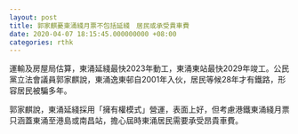 ```yaml
---
layout: post
title: 郭家麒憂東涌綫月票不包括延綫　居民或承受貴車費
date: 2020-04-07 18:15:45.000000000 +08:00
categories: rthk
---
```


運輸及房屋局估算，東涌延綫最快2023年動工，東涌東站最快2029年竣工。公民黨立法會議員郭家麒說，東涌逸東邨自2001年入伙，居民等候28年才有鐵路，形容居民被騙多年。

郭家麒說，東涌延綫採用「擁有權模式」營運，表面上好，但考慮港鐵東涌綫月票只涵蓋東涌至港島或南昌站，擔心屆時東涌居民需要承受昂貴車費。

